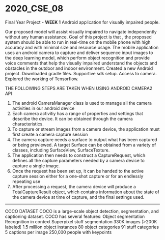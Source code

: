 # 2020_CSE_08
Final Year Project - **WEEK 1**
Android application for visually impaired people.
 
Our proposed model will assist visually impaired to navigate independently without any human assistance. 
Goal of this project is that , the proposed system should be able to run in real-time on the mobile phone with high accuracy and with minimal size and resource usage.
The mobile application uses an android camera to capture and deliver sequence input images to the deep learning model, which perform object recognition and provide voice comments that help the visually impaired understand the objects and obstacles in the outdoor and indoor environment. 
Created a new Android project.
 Downloaded gradle files. 
 Supportive sdk setup.
 Access to camera.
 Explored the working of Tensorflow.
 
 THE FOLLOWING STEPS ARE TAKEN WHEN USING ANDROID CAMERA2 API

1. The android CameraManager class is used to manage all the camera activities in our android device
2. Each camera activitiy has a range of properties and settings that describe the device. It can be obtained through the camera characteristics.
3. To capture or stream images from a camera device, the application must first create a camera capture session
4. The camera capture needs a surface to output what has been captured or being previewed. A target Surface can be obtained from a variety of classes, including SurfaceView, SurfaceTexture.
5. The application then needs to construct a CaptureRequest, which defines all the capture parameters needed by a camera device to capture a single image.
6. Once the request has been set up, it can be handed to the active capture session either for a one-shot capture or for an endlessly repeating use
7. After processing a request, the camera device will produce a TotalCaptureResult object, which contains information about the state of the camera device at time of capture, and the final settings used.

---------------------------------------------------------------------------------------------------------------------------------------------------------------------------------

COCO DATASET 
COCO is a large-scale object detection, segmentation, and captioning dataset. COCO has several features:
Object segmentation
Recognition in context
Superpixel stuff segmentation
330K images (>200K labeled)
1.5 million object instances
80 object categories
91 stuff categories
5 captions per image
250,000 people with keypoints







